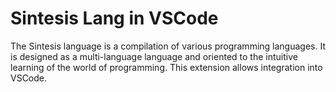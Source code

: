 # Sintesis Lang in VSCode

The Sintesis language is a compilation of various programming languages. It is designed as a multi-language language and oriented to the intuitive learning of the world of programming.
This extension allows integration into VSCode.
